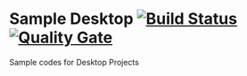 # Sample Desktop [![Build Status](https://travis-ci.org/remartins/sampledesktop.svg?branch=master)](https://travis-ci.org/remartins/sampledesktop) [![Quality Gate](https://sonarcloud.io/api/badges/gate?key=br.com.remartins:sampledesktop)](https://sonarcloud.io/dashboard/index/br.com.remartins:sampledesktop)
Sample codes for Desktop Projects
